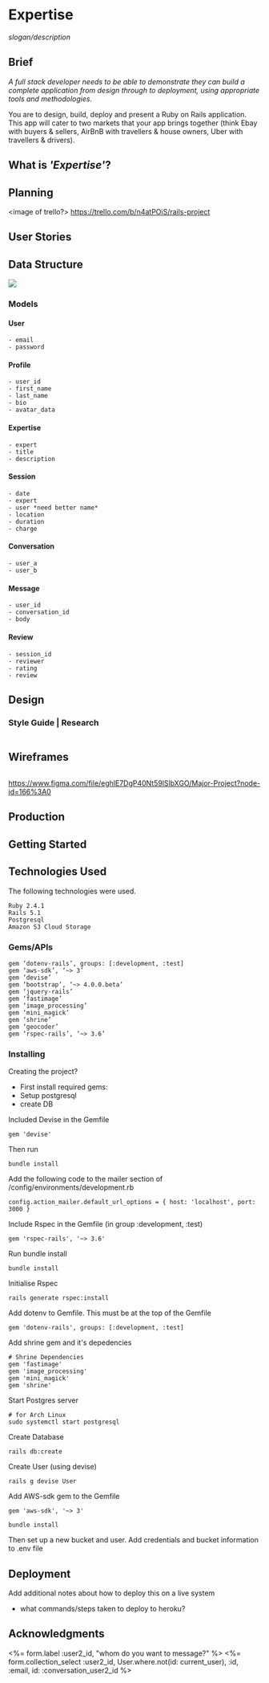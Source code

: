 # Expertise

*slogan/description*

## Brief
*A full stack developer needs to be able to demonstrate they can build a complete application from design through to deployment, using appropriate tools and methodologies.*

You are to design, build, deploy and present a Ruby on Rails application. This app will cater to two markets that your app brings together (think Ebay with buyers & sellers, AirBnB with travellers & house owners, Uber with travellers & drivers).

## What is *'Expertise'*?

## Planning
<image of trello?>
https://trello.com/b/n4atPOiS/rails-project

## User Stories

## Data Structure
![](docs/images/erd.png)

### Models

#### User
```
- email
- password
```

#### Profile
```
- user_id
- first_name
- last_name
- bio
- avatar_data
```

#### Expertise
```
- expert
- title
- description
```

#### Session
```
- date
- expert
- user *need better name*
- location
- duration
- charge
```

#### Conversation
```
- user_a
- user_b
```

#### Message
```
- user_id
- conversation_id
- body
```

#### Review
```
- session_id
- reviewer
- rating
- review
```

## Design

### Style Guide | Research
<image of style guide>

<link to pintrest?>

## Wireframes
<image of wireframes>

https://www.figma.com/file/eghlE7DgP40Nt59lSlbXGO/Major-Project?node-id=166%3A0

## Production

## Getting Started

## Technologies Used
The following technologies were used.

```
Ruby 2.4.1
Rails 5.1
Postgresql
Amazon S3 Cloud Storage
```

### Gems/APIs
```
gem ‘dotenv-rails’, groups: [:development, :test]
gem ‘aws-sdk’, ‘~> 3’
gem ‘devise’
gem ‘bootstrap’, ‘~> 4.0.0.beta’
gem ‘jquery-rails’
gem ‘fastimage’
gem ‘image_processing’
gem ‘mini_magick’
gem ‘shrine’
gem ‘geocoder’
gem ‘rspec-rails’, ‘~> 3.6’
```

### Installing
Creating the project?
- First install required gems:
- Setup postgresql
- create DB

Included Devise in the Gemfile
```
gem 'devise'
```
Then run
```
bundle install
```
Add the following code to the mailer section of /config/environments/development.rb
```
config.action_mailer.default_url_options = { host: 'localhost', port: 3000 }
```

Include Rspec in the Gemfile (in group :development, :test)
```
gem 'rspec-rails', '~> 3.6'
```

Run bundle install
```
bundle install
```

Initialise Rspec
```
rails generate rspec:install
```

Add dotenv to Gemfile. This must be at the top of the Gemfile
```
gem 'dotenv-rails', groups: [:development, :test]
```

Add shrine gem and it's depedencies
```
# Shrine Dependencies
gem 'fastimage'
gem 'image_processing'
gem 'mini_magick'
gem 'shrine'
```
Start Postgres server
```
# for Arch Linux
sudo systemctl start postgresql
```

Create Database
```
rails db:create
```

Create User (using devise)
```
rails g devise User
```

Add AWS-sdk gem to the Gemfile
```
gem 'aws-sdk', '~> 3'
```
```
bundle install
```

Then set up a new bucket and user.
Add credentials and bucket information to .env file
## Deployment
Add additional notes about how to deploy this on a live system
- what commands/steps taken to deploy to heroku?


## Acknowledgments

  <div class="field">
    <%= form.label :user2_id, "whom do you want to message?" %>
    <%= form.collection_select :user2_id, User.where.not(id: current_user), :id, :email, id: :conversation_user2_id %>
  </div>
